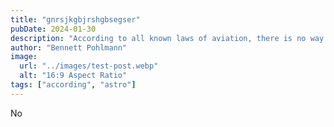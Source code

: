```yaml
---
title: "gnrsjkgbjrshgbsegser"
pubDate: 2024-01-30
description: "According to all known laws of aviation, there is no way a bee should be able to fly."
author: "Bennett Pohlmann"
image:
  url: "../images/test-post.webp"
  alt: "16:9 Aspect Ratio"
tags: ["according", "astro"]
---
```


No
